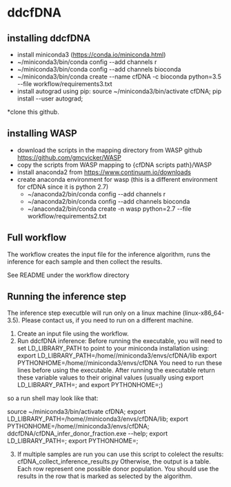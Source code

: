 # ddcfDNA

## installing ddcfDNA

* install miniconda3 (https://conda.io/miniconda.html)
* ~/miniconda3/bin/conda config --add channels r
* ~/miniconda3/bin/conda config --add channels bioconda
* ~/miniconda3/bin/conda create --name cfDNA -c bioconda python=3.5 --file workflow/requirements3.txt       
* install autograd using pip: 
source ~/miniconda3/bin/activate cfDNA; 
pip install --user autograd;

*clone this github.

## installing WASP

* download the scripts in the mapping directory from WASP github https://github.com/gmcvicker/WASP
* copy the scripts from WASP mapping to {cfDNA scripts path}/WASP 
* install anaconda2 from https://www.continuum.io/downloads
* create anaconda environment for wasp (this is a different environment for cfDNA since it is python 2.7)
  * ~/anaconda2/bin/conda config --add channels r
  * ~/anaconda2/bin/conda config --add channels bioconda
  * ~/anaconda2/bin/conda create -n wasp python=2.7 --file workflow/requirements2.txt

## Full workflow 
The workflow creates the input file for the inference algorithm, runs the inference for each sample and then collect the results.

See README under the workflow directory

## Running the inference step

The inference step executble will run only on a linux machine (linux-x86_64-3.5). Please contact us, if you need to run on a different machine. 

1. Create an input file using the workflow.
2. Run ddcfDNA inference:
  Before running the executable, you will need to set LD_LIBRARY_PATH to point to your miniconda installation using:
  export LD_LIBRARY_PATH=/home/<YOUR USER NAME>/miniconda3/envs/cfDNA/lib
  export PYTHONHOME=/home/<YOUR USER NAME>/miniconda3/envs/cfDNA
  You need to run these lines before using the executable.
  After running the executable return these variable values to their original values
  (usually using 
  export LD_LIBRARY_PATH=;
  and 
  export PYTHONHOME=;)

  so a run shell may look like that:

  source ~/miniconda3/bin/activate cfDNA;
  export LD_LIBRARY_PATH=/home/<YOUR USER NAME>/miniconda3/envs/cfDNA/lib; 
  export PYTHONHOME=/home/<YOUR USER NAME>/miniconda3/envs/cfDNA; 
  ddcfDNA/cfDNA_infer_donor_fraction.exe --help;
  export LD_LIBRARY_PATH=; 
  export PYTHONHOME=; 
  
3. If multiple samples are run you can use this script to colelect the results: cfDNA_collect_inference_results.py
  Otherwise, the output is a table. Each row represent one possible donor population. You should use the results in the row that is marked as selected by the algorithm. 


